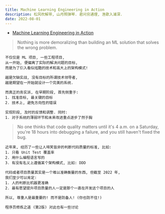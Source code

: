 ```yaml
---
title: Machine Learning Engineering in Action
description: 松风吹解带, 山月照弹琴. 君问穷通理, 渔歌入浦深.
date: 2022-08-01
---
```


- [Machine Learning Engineering in Action](https://book.douban.com/subject/35568115/)

> Nothing is more demoralizing than building an ML
  solution that solves the wrong problem.

```
不仅仅是 ML 项目, 一些工程项目,
从一开始, 便偏离了实际的解决问题的目标,
而是为了引入看似炫酷的技术和高大上的架构模式!

越是欠缺实战, 没有目标的所谓技术领导者,
越是期望在一开始就设计一个完美的系统.

而真正的务实派, 在早期阶段, 首先侧重于:
1. 找准目标, 最关键的目标
2. 技术上, 避免方向性的错误

实现阶段, 及时的反馈和调整. 同时:
1. 对于系统的薄弱环节和未来改进重点逐步了然于胸
```

> No one thinks that code quality matters until
  it's 4 a.m. on a Saturday, you're 18 hours into
  debugging a failure, and you still
  haven't fixed the bug.

```
近年来, 经历了一些让人啼笑皆非的判断代码质量的标准, 比如:
1. 只看 Unit Test 覆盖率
2. 用什么编程语言写的
3. 有没有名义上遵循某个架构模式, 比如: DDD

代码或者项目质量其实是一个难以准确衡量的东西, 但截至 2022 年,
我们至少可以肯定:
1. 人的判断比机器更准确
2. 最有愿望提升项目质量的人一定是那个一直在开发这个项目的人

所以, 尊重人是最重要的! 而不是防备人! (你也防不住!)

程序员修炼之道 (第2版) 对此也有一些讨论
```
